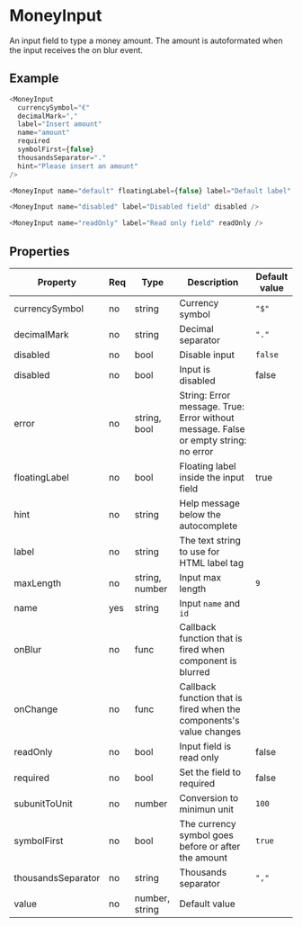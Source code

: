 # MoneyInput

An input field to type a money amount. The amount is autoformated when the input
receives the on blur event.

## Example

```javascript
<MoneyInput
  currencySymbol="€"
  decimalMark=","
  label="Insert amount"
  name="amount"
  required
  symbolFirst={false}
  thousandsSeparator="."
  hint="Please insert an amount"
/>

<MoneyInput name="default" floatingLabel={false} label="Default label" />

<MoneyInput name="disabled" label="Disabled field" disabled />

<MoneyInput name="readOnly" label="Read only field" readOnly />
```

## Properties

| Property           | Req | Type           | Description                                                                         | Default value |
| ------------------ | --- | -------------- | ----------------------------------------------------------------------------------- | ------------- |
| currencySymbol     | no  | string         | Currency symbol                                                                     | `"$"`         |
| decimalMark        | no  | string         | Decimal separator                                                                   | `"."`         |
| disabled           | no  | bool           | Disable input                                                                       | `false`       |
| disabled           | no  | bool           | Input is disabled                                                                   | false         |
| error              | no  | string, bool   | String: Error message. True: Error without message. False or empty string: no error |               |
| floatingLabel      | no  | bool           | Floating label inside the input field                                               | true          |
| hint               | no  | string         | Help message below the autocomplete                                                 |               |
| label              | no  | string         | The text string to use for HTML label tag                                           |               |
| maxLength          | no  | string, number | Input max length                                                                    | `9`           |
| name               | yes | string         | Input `name` and `id`                                                               |               |
| onBlur             | no  | func           | Callback function that is fired when component is blurred                           |               |
| onChange           | no  | func           | Callback function that is fired when the components's value changes                 |               |
| readOnly           | no  | bool           | Input field is read only                                                            | false         |
| required           | no  | bool           | Set the field to required                                                           | false         |
| subunitToUnit      | no  | number         | Conversion to minimun unit                                                          | `100`         |
| symbolFirst        | no  | bool           | The currency symbol goes before or after the amount                                 | `true`        |
| thousandsSeparator | no  | string         | Thousands separator                                                                 | `","`         |
| value              | no  | number, string | Default value                                                                       |               |
